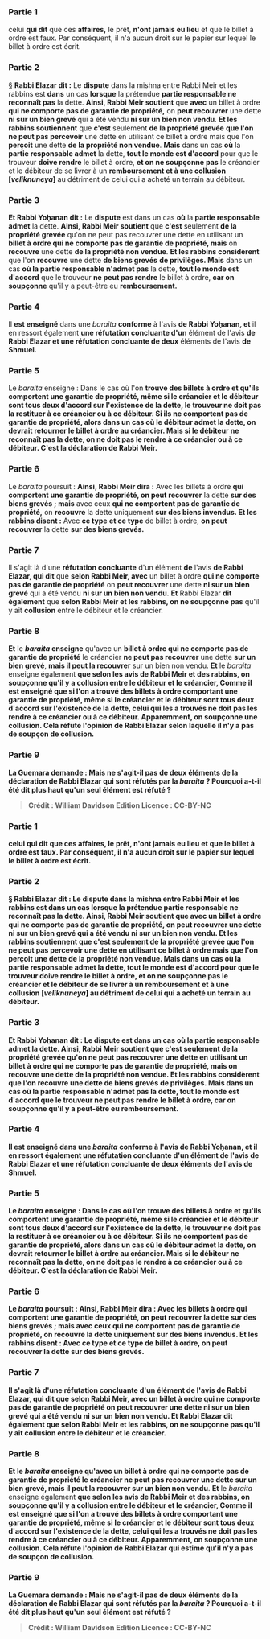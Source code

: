 
### Partie 1
celui <b>qui dit</b> que ces <b>affaires,</b> le prêt, <b>n'ont jamais eu lieu</b> et que le billet à ordre est faux. Par conséquent, il n'a aucun droit sur le papier sur lequel le billet à ordre est écrit.

### Partie 2
§ <b>Rabbi Elazar dit :</b> Le <b>dispute</b> dans la mishna entre Rabbi Meir et les rabbins est <b>dans</b> un cas <b>lorsque</b> la prétendue <b>partie responsable ne reconnaît pas</b> la dette. <b>Ainsi, Rabbi Meir soutient</b> que <b>avec</b> un billet à ordre <b>qui ne comporte pas de garantie de propriété,</b> on <b>peut recouvrer</b> une dette <b>ni sur un bien grevé</b> qui a été vendu <b>ni sur un bien non vendu</b>. <b>Et les rabbins soutiennent</b> que <b>c'est</b> seulement <b>de la propriété grevée</b> <b>que l'on ne peut pas percevoir</b> une dette en utilisant ce billet à ordre mais que l'on <b>perçoit</b> une dette <b>de la propriété non vendue</b>. <b>Mais</b> dans un cas <b>où</b> la <b>partie responsable admet</b> la dette, <b>tout le monde est d'accord</b> pour que le trouveur <b>doive rendre</b> le billet à ordre, <b>et on ne soupçonne pas</b> le créancier et le débiteur de se livrer à un <b>remboursement et à une collusion [<i>veliknuneya</i>]</b> au détriment de celui qui a acheté un terrain au débiteur.

### Partie 3
<b>Et Rabbi Yoḥanan dit :</b> Le <b>dispute</b> est dans un cas <b>où</b> la <b>partie responsable admet</b> la dette. <b>Ainsi, Rabbi Meir soutient</b> que <b>c'est</b> seulement <b>de la propriété grevée</b> qu'on ne peut pas recouvrer</b> une dette en utilisant un <b>billet à ordre qui ne comporte pas de garantie de propriété, mais</b> on <b>recouvre</b> une dette <b>de la propriété non vendue</b>. <b>Et les rabbins considèrent</b> que l'on <b>recouvre</b> une dette <b>de biens grevés</b> <b>de privilèges. Mais</b> dans un cas <b>où la partie responsable n'admet pas</b> la dette, <b>tout le monde est d'accord</b> que le trouveur <b>ne peut pas rendre</b> le billet à ordre, <b>car on soupçonne</b> qu'il y a peut-être eu <b>remboursement.</b>

### Partie 4
Il <b>est enseigné</b> dans une <i>baraita</i> <b>conforme</b> à l'avis <b>de Rabbi Yoḥanan, et</b> il en ressort également <b>une réfutation concluante d'un</b> élément de l'avis <b>de Rabbi Elazar et une réfutation concluante de deux</b> éléments de l'avis <b>de Shmuel.</b>

### Partie 5
Le <i>baraita</i> enseigne : Dans le cas où l'on <b>trouve des billets à ordre et qu'ils comportent une garantie de propriété, même si le créancier et le débiteur sont tous deux <b>d'accord</b> sur l'existence de la dette, le trouveur <b>ne doit pas la restituer</b> <b>à ce</b> créancier <b>ou à ce</b> débiteur. Si <b>ils ne comportent pas de garantie de propriété,</b> alors dans un cas <b>où le débiteur admet</b> la dette, <b>on devrait retourner</b> le billet à ordre au créancier. Mais si <b>le débiteur ne reconnaît pas</b> la dette, <b>on ne doit pas le rendre</b> <b>à ce</b> créancier <b>ou à ce</b> débiteur. C'est la déclaration de Rabbi Meir.</b>

### Partie 6
Le <i>baraita</i> poursuit : <b>Ainsi, Rabbi Meir dira :</b> Avec les billets à ordre <b>qui comportent une garantie de propriété, on peut recouvrer</b> la dette <b>sur des biens grevés ; mais</b> avec ceux <b>qui ne comportent pas de garantie de propriété,</b> on <b>recouvre</b> la dette uniquement <b>sur des biens invendus. Et les rabbins disent :</b> Avec <b>ce type</b> <b>et ce type</b> de billet à ordre, <b>on peut recouvrer</b> la dette <b>sur des biens grevés.</b>

### Partie 7
Il s'agit là d'une <b>réfutation concluante</b> d'un élément <b>de</b> l'avis <b>de Rabbi Elazar, qui dit</b> que <b>selon Rabbi Meir, avec</b> un billet à ordre <b>qui ne comporte pas de garantie de propriété</b> on <b>peut recouvrer</b> une dette <b>ni sur un bien grevé</b> qui a été vendu <b>ni sur un bien non vendu</b>. <b>Et</b> Rabbi Elazar <b>dit également</b> que <b>selon Rabbi Meir et les rabbins, on ne soupçonne pas</b> qu'il y ait <b>collusion</b> entre le débiteur et le créancier.

### Partie 8
<b>Et</b> le <b><i>baraita</i> enseigne</b> qu'avec un <b>billet à ordre qui ne comporte pas de garantie de propriété</b> le créancier <b>ne peut pas recouvrer</b> une dette <b>sur un bien grevé</b>, <b>mais il peut la recouvrer</b> sur un bien non vendu</b>. <b>Et</b> le <i>baraita</i> enseigne également <b>que <b>selon</b> les avis de <b>Rabbi Meir et des rabbins, on soupçonne</b> qu'il y a <b>collusion</b> entre le débiteur et le créancier, <b>Comme il est enseigné</b> que si l'on a trouvé des billets à ordre comportant une garantie de propriété, <b>même si le créancier et le débiteur sont tous deux <b>d'accord</b> sur l'existence de la dette, celui qui les a trouvés <b>ne doit pas les rendre</b> <b>à ce</b> créancier <b>ou à ce</b> débiteur. <b>Apparemment, on soupçonne une collusion.</b> Cela réfute l'opinion de Rabbi Elazar selon laquelle il n'y a pas de soupçon de collusion.

### Partie 9
La Guemara demande : <b>Mais ne s'agit-il pas de deux</b> éléments de la déclaration de Rabbi Elazar qui sont réfutés par la <i>baraita</i> ? Pourquoi a-t-il été dit plus haut qu'un seul élément est réfuté ?

>Crédit : William Davidson Edition
>Licence : CC-BY-NC
### Partie 1
celui <b>qui dit</b> que ces <b>affaires,</b> le prêt, <b>n'ont jamais eu lieu</b> et que le billet à ordre est faux. Par conséquent, il n'a aucun droit sur le papier sur lequel le billet à ordre est écrit.

### Partie 2
§ <b>Rabbi Elazar dit :</b> Le <b>dispute</b> dans la mishna entre Rabbi Meir et les rabbins est <b>dans</b> un cas <b>lorsque</b> la prétendue <b>partie responsable ne reconnaît pas</b> la dette. <b>Ainsi, Rabbi Meir soutient</b> que <b>avec</b> un billet à ordre <b>qui ne comporte pas de garantie de propriété,</b> on <b>peut recouvrer</b> une dette <b>ni sur un bien grevé</b> qui a été vendu <b>ni sur un bien non vendu</b>. <b>Et les rabbins soutiennent</b> que <b>c'est</b> seulement <b>de la propriété grevée</b> <b>que l'on ne peut pas percevoir</b> une dette en utilisant ce billet à ordre mais que l'on <b>perçoit</b> une dette <b>de la propriété non vendue</b>. <b>Mais</b> dans un cas <b>où</b> la <b>partie responsable admet</b> la dette, <b>tout le monde est d'accord</b> pour que le trouveur <b>doive rendre</b> le billet à ordre, <b>et on ne soupçonne pas</b> le créancier et le débiteur de se livrer à un <b>remboursement et à une collusion [<i>veliknuneya</i>]</b> au détriment de celui qui a acheté un terrain au débiteur.

### Partie 3
<b>Et Rabbi Yoḥanan dit :</b> Le <b>dispute</b> est dans un cas <b>où</b> la <b>partie responsable admet</b> la dette. <b>Ainsi, Rabbi Meir soutient</b> que <b>c'est</b> seulement <b>de la propriété grevée</b> qu'on ne peut pas recouvrer</b> une dette en utilisant un <b>billet à ordre qui ne comporte pas de garantie de propriété, mais</b> on <b>recouvre</b> une dette <b>de la propriété non vendue</b>. <b>Et les rabbins considèrent</b> que l'on <b>recouvre</b> une dette <b>de biens grevés</b> <b>de privilèges. Mais</b> dans un cas <b>où la partie responsable n'admet pas</b> la dette, <b>tout le monde est d'accord</b> que le trouveur <b>ne peut pas rendre</b> le billet à ordre, <b>car on soupçonne</b> qu'il y a peut-être eu <b>remboursement.</b>

### Partie 4
Il <b>est enseigné</b> dans une <i>baraita</i> <b>conforme</b> à l'avis <b>de Rabbi Yoḥanan, et</b> il en ressort également <b>une réfutation concluante d'un</b> élément de l'avis <b>de Rabbi Elazar et une réfutation concluante de deux</b> éléments de l'avis <b>de Shmuel.</b>

### Partie 5
Le <i>baraita</i> enseigne : Dans le cas où l'on <b>trouve des billets à ordre et qu'ils comportent une garantie de propriété, même si le créancier et le débiteur sont tous deux <b>d'accord</b> sur l'existence de la dette, le trouveur <b>ne doit pas la restituer</b> <b>à ce</b> créancier <b>ou à ce</b> débiteur. Si <b>ils ne comportent pas de garantie de propriété,</b> alors dans un cas <b>où le débiteur admet</b> la dette, <b>on devrait retourner</b> le billet à ordre au créancier. Mais si <b>le débiteur ne reconnaît pas</b> la dette, <b>on ne doit pas le rendre</b> <b>à ce</b> créancier <b>ou à ce</b> débiteur. C'est la déclaration de Rabbi Meir.</b>

### Partie 6
Le <i>baraita</i> poursuit : <b>Ainsi, Rabbi Meir dira :</b> Avec les billets à ordre <b>qui comportent une garantie de propriété, on peut recouvrer</b> la dette <b>sur des biens grevés ; mais</b> avec ceux <b>qui ne comportent pas de garantie de propriété,</b> on <b>recouvre</b> la dette uniquement <b>sur des biens invendus. Et les rabbins disent :</b> Avec <b>ce type</b> <b>et ce type</b> de billet à ordre, <b>on peut recouvrer</b> la dette <b>sur des biens grevés.</b>

### Partie 7
Il s'agit là d'une <b>réfutation concluante</b> d'un élément <b>de</b> l'avis <b>de Rabbi Elazar, qui dit</b> que <b>selon Rabbi Meir, avec</b> un billet à ordre <b>qui ne comporte pas de garantie de propriété</b> on <b>peut recouvrer</b> une dette <b>ni sur un bien grevé</b> qui a été vendu <b>ni sur un bien non vendu</b>. <b>Et</b> Rabbi Elazar <b>dit également</b> que <b>selon Rabbi Meir et les rabbins, on ne soupçonne pas</b> qu'il y ait <b>collusion</b> entre le débiteur et le créancier.

### Partie 8
<b>Et</b> le <b><i>baraita</i> enseigne</b> qu'avec un <b>billet à ordre qui ne comporte pas de garantie de propriété</b> le créancier <b>ne peut pas recouvrer</b> une dette <b>sur un bien grevé</b>, <b>mais il peut la recouvrer</b> sur un bien non vendu</b>. <b>Et</b> le <i>baraita</i> enseigne également <b>que <b>selon</b> les avis de <b>Rabbi Meir et des rabbins, on soupçonne</b> qu'il y a <b>collusion</b> entre le débiteur et le créancier, <b>Comme il est enseigné</b> que si l'on a trouvé des billets à ordre comportant une garantie de propriété, <b>même si le créancier et le débiteur sont tous deux <b>d'accord</b> sur l'existence de la dette, celui qui les a trouvés <b>ne doit pas les rendre</b> <b>à ce</b> créancier <b>ou à ce</b> débiteur. <b>Apparemment, on soupçonne une collusion.</b> Cela réfute l'opinion de Rabbi Elazar qui estime qu'il n'y a pas de soupçon de collusion.

### Partie 9
La Guemara demande : <b>Mais ne s'agit-il pas de deux</b> éléments de la déclaration de Rabbi Elazar qui sont réfutés par la <i>baraita</i> ? Pourquoi a-t-il été dit plus haut qu'un seul élément est réfuté ?

>Crédit : William Davidson Edition
>Licence : CC-BY-NC